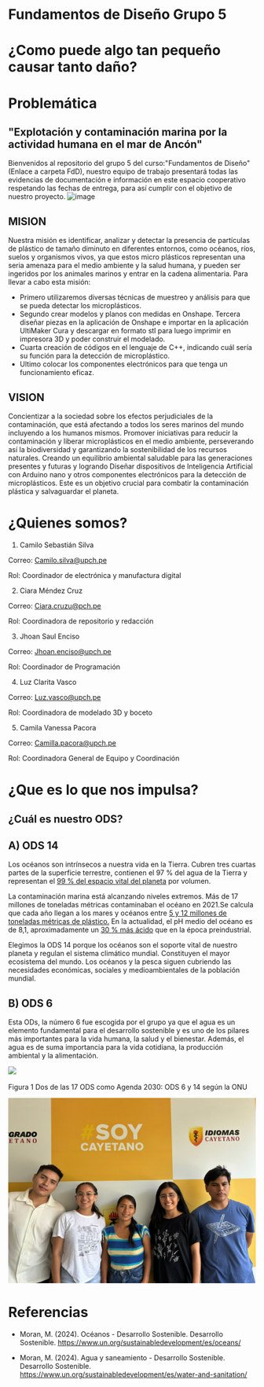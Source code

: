 
# Fundamentos de Diseño Grupo 5
# ¿Como puede algo tan pequeño causar tanto daño?
# Problemática
## "Explotación y contaminación marina por la actividad humana en el mar de Ancón"
Bienvenidos al repositorio del grupo 5 del curso:"Fundamentos de Diseño"(Enlace a carpeta FdD), nuestro equipo de trabajo presentará todas las evidencias de documentación e información en este espacio cooperativo respetando las fechas de entrega, para así cumplir con el objetivo de nuestro proyecto.
![image](https://github.com/SebastianSilvaSC/Fundamento-Grupo_5/assets/150815171/0ed90e7c-a295-47cd-8f73-7d4f01516bc7)
## MISION
Nuestra misión es identificar, analizar y detectar la presencia de partículas de plástico de tamaño diminuto en diferentes entornos, como océanos, ríos, suelos y organismos vivos, ya que estos micro plásticos representan una seria amenaza para el medio ambiente y la salud humana, y pueden ser ingeridos por los animales marinos y entrar en la cadena alimentaria.
Para llevar a cabo esta misión:
-	Primero utilizaremos diversas técnicas de muestreo y análisis para que se pueda detectar los microplásticos.
-	Segundo crear modelos y planos con medidas en Onshape.
Tercera diseñar piezas en la aplicación de Onshape e importar en la aplicación UltiMaker Cura y descargar en formato stl para luego imprimir en impresora 3D y poder construir el modelado.
-	Cuarta creación de códigos en el lenguaje de C++, indicando cuál sería su función para la detección de microplástico.
-	Ultimo colocar los componentes electrónicos para que tenga un funcionamiento eficaz.
## VISION
Concientizar a la sociedad sobre los efectos perjudiciales de la contaminación, que está afectando a todos los seres marinos del mundo incluyendo a los humanos mismos. Promover iniciativas para reducir la contaminación y liberar microplásticos en el medio ambiente, perseverando así la biodiversidad y garantizando la sostenibilidad de los recursos naturales. Creando un equilibrio ambiental saludable para las generaciones presentes y futuras y logrando Diseñar dispositivos de Inteligencia Artificial con Arduino nano y otros componentes electrónicos para la detección de microplásticos. Este es un objetivo crucial para combatir la contaminación plástica y salvaguardar el planeta.
# ¿Quienes somos?
1. Camilo Sebastián Silva
   
Correo: Camilo.silva@upch.pe	

Rol: Coordinador de electrónica y manufactura digital

2. Ciara Méndez Cruz 	

Correo: Ciara.cruzu@pch.pe	

Rol: Coordinadora de repositorio y redacción
 
3. Jhoan Saul Enciso

Correo: Jhoan.enciso@upch.pe	 

Rol: Coordinador de Programación

4. Luz Clarita Vasco
   
Correo: Luz.vasco@upch.pe

Rol: Coordinadora de modelado 3D y boceto

5. Camila Vanessa Pacora

Correo: Camilla.pacora@upch.pe

Rol: Coordinadora General de Equipo y Coordinación

# ¿Que es lo que nos impulsa?
## ¿Cuál es nuestro ODS?
## A) ODS 14
Los océanos son intrínsecos a nuestra vida en la Tierra. Cubren tres cuartas partes de la superficie terrestre, contienen el 97 % del agua de la Tierra y representan el [99 % del espacio vital del planeta](https://www.un.org/sustainabledevelopment/es/oceans/) por volumen.

La contaminación marina está alcanzando niveles extremos. Más de 17 millones de toneladas métricas contaminaban el océano en 2021.Se calcula que cada año llegan a los mares y océanos entre [5 y 12 millones de toneladas métricas de plástico.](https://www.un.org/sustainabledevelopment/es/oceans/) En la actualidad, el pH medio del océano es de 8,1, aproximadamente un [30 % más ácido](https://www.un.org/sustainabledevelopment/es/oceans/)  que en la época preindustrial.

Elegimos la ODS 14 porque los océanos son el soporte vital de nuestro planeta y regulan el sistema climático mundial. Constituyen el mayor ecosistema del mundo.
Los océanos y la pesca siguen cubriendo las necesidades económicas, sociales y medioambientales de la población mundial.

## B) ODS 6
Esta ODs, la número 6 fue escogida por el grupo ya que el agua es un elemento fundamental para el desarrollo sostenible y es uno de los pilares más importantes para la vida humana, la salud y el bienestar. Además, el agua es de suma importancia para la vida cotidiana, la producción ambiental y la alimentación.

![](https://github.com/SebastianSilvaSC/Fundamento-Grupo_5/blob/main/Proyecto/Imagenes/1_ODS.jpg)

Figura 1 Dos de las 17 ODS como Agenda 2030: ODS 6 y 14 según la ONU 

![](https://github.com/Kato7w7/Fundamento-Grupo_5/blob/main/FdD/Imagenes/1_Sobre_nosotros/GRUPO.jpeg)

# Referencias
- Moran, M. (2024). Océanos - Desarrollo Sostenible. Desarrollo Sostenible. https://www.un.org/sustainabledevelopment/es/oceans/
  
- Moran, M. (2024). Agua y saneamiento - Desarrollo Sostenible. Desarrollo Sostenible. https://www.un.org/sustainabledevelopment/es/water-and-sanitation/

‌

‌


